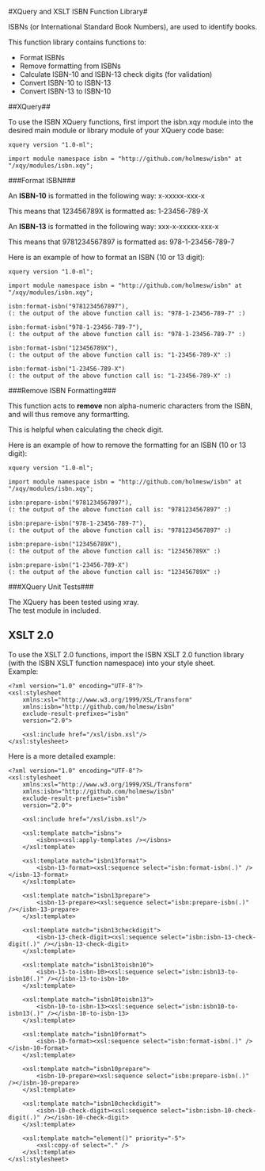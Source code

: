 #XQuery and XSLT ISBN Function Library#

ISBNs (or International Standard Book Numbers), are used to identify books.  

This function library contains functions to: 
*   Format ISBNs
*   Remove formatting from ISBNs
*   Calculate ISBN-10 and ISBN-13 check digits (for validation)
*   Convert ISBN-10 to ISBN-13
*   Convert ISBN-13 to ISBN-10

##XQuery##

To use the ISBN XQuery functions, first import the isbn.xqy module into the desired main module or library module of your XQuery code base: 

    xquery version "1.0-ml";
    
    import module namespace isbn = "http://github.com/holmesw/isbn" at "/xqy/modules/isbn.xqy";

###Format ISBN###

An **ISBN-10** is formatted in the following way: 
x-xxxxx-xxx-x

This means that 123456789X is formatted as: 1-23456-789-X

An **ISBN-13** is formatted in the following way: 
xxx-x-xxxxx-xxx-x 

This means that 9781234567897 is formatted as: 978-1-23456-789-7

Here is an example of how to format an ISBN (10 or 13 digit): 

    xquery version "1.0-ml";
    
    import module namespace isbn = "http://github.com/holmesw/isbn" at "/xqy/modules/isbn.xqy";
    
    isbn:format-isbn("9781234567897"), 
    (: the output of the above function call is: "978-1-23456-789-7" :)
    
    isbn:format-isbn("978-1-23456-789-7"), 
    (: the output of the above function call is: "978-1-23456-789-7" :)
    
    isbn:format-isbn("123456789X"), 
    (: the output of the above function call is: "1-23456-789-X" :)
    
    isbn:format-isbn("1-23456-789-X")
    (: the output of the above function call is: "1-23456-789-X" :)

###Remove ISBN Formatting###

This function acts to **remove** non alpha-numeric characters from the ISBN, and will thus remove any formartting.   

This is helpful when calculating the check digit.  

Here is an example of how to remove the formatting for an ISBN (10 or 13 digit): 

    xquery version "1.0-ml";
    
    import module namespace isbn = "http://github.com/holmesw/isbn" at "/xqy/modules/isbn.xqy";
    
    isbn:prepare-isbn("9781234567897"), 
    (: the output of the above function call is: "9781234567897" :)
    
    isbn:prepare-isbn("978-1-23456-789-7"), 
    (: the output of the above function call is: "9781234567897" :)
    
    isbn:prepare-isbn("123456789X"), 
    (: the output of the above function call is: "123456789X" :)
    
    isbn:prepare-isbn("1-23456-789-X")
    (: the output of the above function call is: "123456789X" :)

###XQuery Unit Tests###


The XQuery has been tested using xray.  
The test module in included.  


XSLT 2.0
----

To use the XSLT 2.0 functions, import the ISBN XSLT 2.0 function library (with the ISBN XSLT function namespace) into your style sheet.  
Example: 

    <?xml version="1.0" encoding="UTF-8"?>
    <xsl:stylesheet 
        xmlns:xsl="http://www.w3.org/1999/XSL/Transform"
        xmlns:isbn="http://github.com/holmesw/isbn" 
        exclude-result-prefixes="isbn" 
        version="2.0">
        
        <xsl:include href="/xsl/isbn.xsl"/>
    </xsl:stylesheet>

Here is a more detailed example: 

    <?xml version="1.0" encoding="UTF-8"?>
    <xsl:stylesheet 
        xmlns:xsl="http://www.w3.org/1999/XSL/Transform"
        xmlns:isbn="http://github.com/holmesw/isbn" 
        exclude-result-prefixes="isbn" 
        version="2.0">
    
        <xsl:include href="/xsl/isbn.xsl"/>
        
        <xsl:template match="isbns">
            <isbns><xsl:apply-templates /></isbns>
        </xsl:template>
        
        <xsl:template match="isbn13format">
            <isbn-13-format><xsl:sequence select="isbn:format-isbn(.)" /></isbn-13-format>
        </xsl:template>
        
        <xsl:template match="isbn13prepare">
            <isbn-13-prepare><xsl:sequence select="isbn:prepare-isbn(.)" /></isbn-13-prepare>
        </xsl:template>
        
        <xsl:template match="isbn13checkdigit">
            <isbn-13-check-digit><xsl:sequence select="isbn:isbn-13-check-digit(.)" /></isbn-13-check-digit>
        </xsl:template>
        
        <xsl:template match="isbn13toisbn10">
            <isbn-13-to-isbn-10><xsl:sequence select="isbn:isbn13-to-isbn10(.)" /></isbn-13-to-isbn-10>
        </xsl:template>
        
        <xsl:template match="isbn10toisbn13">
            <isbn-10-to-isbn-13><xsl:sequence select="isbn:isbn10-to-isbn13(.)" /></isbn-10-to-isbn-13>
        </xsl:template>
        
        <xsl:template match="isbn10format">
            <isbn-10-format><xsl:sequence select="isbn:format-isbn(.)" /></isbn-10-format>
        </xsl:template>
        
        <xsl:template match="isbn10prepare">
            <isbn-10-prepare><xsl:sequence select="isbn:prepare-isbn(.)" /></isbn-10-prepare>
        </xsl:template>
        
        <xsl:template match="isbn10checkdigit">
            <isbn-10-check-digit><xsl:sequence select="isbn:isbn-10-check-digit(.)" /></isbn-10-check-digit>
        </xsl:template>
        
        <xsl:template match="element()" priority="-5">
            <xsl:copy-of select="." />
        </xsl:template>
    </xsl:stylesheet>
